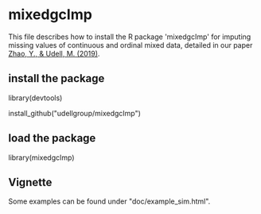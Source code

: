 # mixedgcImp
This file describes how to install the R package 'mixedgcImp' for imputing missing values of continuous and ordinal mixed data, detailed in our paper [Zhao, Y., & Udell, M. (2019)](https://arxiv.org/pdf/1910.12845.pdf).

## install the package
library(devtools)

install_github("udellgroup/mixedgcImp")

## load the package
library(mixedgcImp)

## Vignette
Some examples can be found under "doc/example_sim.html".
